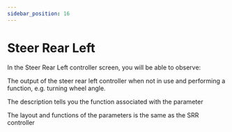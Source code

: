 ```yaml
---
sidebar_position: 16
---
```


# Steer Rear Left

In the Steer Rear Left controller screen, you will be able to observe:

The output of the steer rear left controller when not in use and performing a function, e.g. turning wheel angle.

The description tells you the function associated with the parameter

The layout and functions of the parameters is the same as the SRR controller













